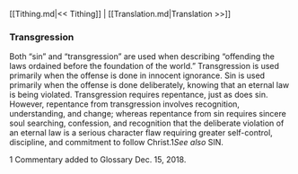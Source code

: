 [[Tithing.md|<< Tithing]]  |  [[Translation.md|Translation >>]]

### Transgression
Both “sin” and “transgression” are used when describing “offending the laws ordained before the foundation of the world.” Transgression is used primarily when the offense is done in innocent ignorance. Sin is used primarily when the offense is done deliberately, knowing that an eternal law is being violated. Transgression requires repentance, just as does sin. However, repentance from transgression involves recognition, understanding, and change; whereas repentance from sin requires sincere soul searching, confession, and recognition that the deliberate violation of an eternal law is a serious character flaw requiring greater self-control, discipline, and commitment to follow Christ.1*See also* SIN.



1 Commentary added to Glossary Dec. 15, 2018.